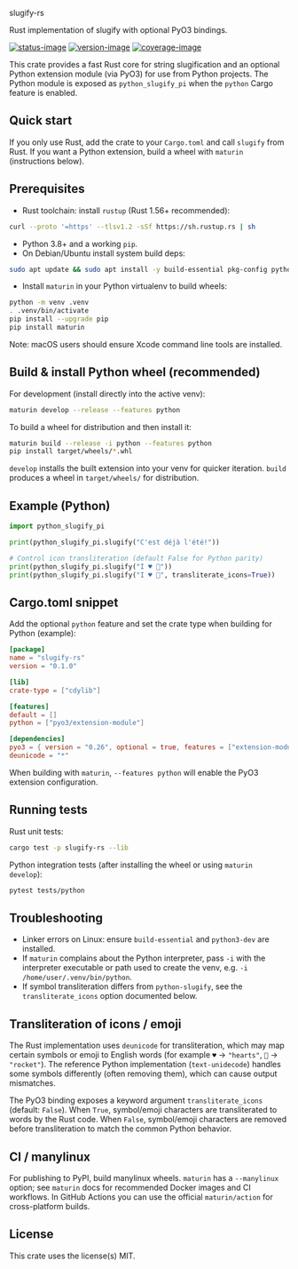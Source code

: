 slugify-rs

Rust implementation of slugify with optional PyO3 bindings.

[![status-image]][status-link]
[![version-image]][version-link]
[![coverage-image]][coverage-link]


This crate provides a fast Rust core for string slugification and an
optional Python extension module (via PyO3) for use from Python
projects. The Python module is exposed as `python_slugify_pi` when the
`python` Cargo feature is enabled.

## Quick start

If you only use Rust, add the crate to your `Cargo.toml` and call
`slugify` from Rust. If you want a Python extension, build a wheel with
`maturin` (instructions below).

## Prerequisites

- Rust toolchain: install `rustup` (Rust 1.56+ recommended):

```bash
curl --proto '=https' --tlsv1.2 -sSf https://sh.rustup.rs | sh
```

- Python 3.8+ and a working `pip`.
- On Debian/Ubuntu install system build deps:

```bash
sudo apt update && sudo apt install -y build-essential pkg-config python3-dev libssl-dev
```

- Install `maturin` in your Python virtualenv to build wheels:

```bash
python -m venv .venv
. .venv/bin/activate
pip install --upgrade pip
pip install maturin
```

Note: macOS users should ensure Xcode command line tools are installed.

## Build & install Python wheel (recommended)

For development (install directly into the active venv):

```bash
maturin develop --release --features python
```

To build a wheel for distribution and then install it:

```bash
maturin build --release -i python --features python
pip install target/wheels/*.whl
```

`develop` installs the built extension into your venv for quicker
iteration. `build` produces a wheel in `target/wheels/` for distribution.

## Example (Python)

```python
import python_slugify_pi

print(python_slugify_pi.slugify("C'est déjà l'été!"))

# Control icon transliteration (default False for Python parity)
print(python_slugify_pi.slugify("I ♥ 🚀"))
print(python_slugify_pi.slugify("I ♥ 🚀", transliterate_icons=True))
```

## Cargo.toml snippet

Add the optional `python` feature and set the crate type when building
for Python (example):

```toml
[package]
name = "slugify-rs"
version = "0.1.0"

[lib]
crate-type = ["cdylib"]

[features]
default = []
python = ["pyo3/extension-module"]

[dependencies]
pyo3 = { version = "0.26", optional = true, features = ["extension-module"] }
deunicode = "*"
```

When building with `maturin`, `--features python` will enable the
PyO3 extension configuration.

## Running tests

Rust unit tests:

```bash
cargo test -p slugify-rs --lib
```

Python integration tests (after installing the wheel or using
`maturin develop`):

```bash
pytest tests/python
```

## Troubleshooting

- Linker errors on Linux: ensure `build-essential` and `python3-dev` are
  installed.
- If `maturin` complains about the Python interpreter, pass `-i` with
  the interpreter executable or path used to create the venv, e.g.
  `-i /home/user/.venv/bin/python`.
- If symbol transliteration differs from `python-slugify`, see the
  `transliterate_icons` option documented below.

## Transliteration of icons / emoji

The Rust implementation uses `deunicode` for transliteration, which may
map certain symbols or emoji to English words (for example `♥` ->
`"hearts"`, `🚀` -> `"rocket"`). The reference Python implementation
(`text-unidecode`) handles some symbols differently (often removing
them), which can cause output mismatches.

The PyO3 binding exposes a keyword argument `transliterate_icons`
(default: `False`). When `True`, symbol/emoji characters are
transliterated to words by the Rust code. When `False`, symbol/emoji
characters are removed before transliteration to match the common
Python behavior.

## CI / manylinux

For publishing to PyPI, build manylinux wheels. `maturin` has a
`--manylinux` option; see `maturin` docs for recommended Docker images
and CI workflows. In GitHub Actions you can use the official
`maturin/action` for cross-platform builds.

## License

This crate uses the license(s) MIT.

[status-image]: https://github.com/un33k/python-slugify/actions/workflows/ci.yml/badge.svg
[status-link]: https://github.com/un33k/python-slugify/actions/workflows/ci.yml
[version-image]: https://img.shields.io/pypi/v/python-slugify.svg
[version-link]: https://pypi.python.org/pypi/python-slugify
[coverage-image]: https://coveralls.io/repos/un33k/python-slugify/badge.svg
[coverage-link]: https://coveralls.io/r/un33k/python-slugify
